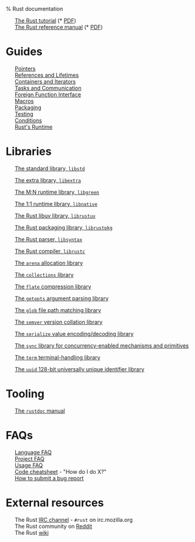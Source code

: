 % Rust documentation

<!-- Completely hide the TOC and the section numbers -->
<style type="text/css">
#TOC { display: none; }
.header-section-number { display: none; }
li {list-style-type: none; }
</style>

* [The Rust tutorial](tutorial.html)  (* [PDF](tutorial.pdf))
* [The Rust reference manual](rust.html) (* [PDF](rust.pdf))

# Guides

* [Pointers](guide-pointers.html)
* [References and Lifetimes](guide-lifetimes.html)
* [Containers and Iterators](guide-container.html)
* [Tasks and Communication](guide-tasks.html)
* [Foreign Function Interface](guide-ffi.html)
* [Macros](guide-macros.html)
* [Packaging](guide-rustpkg.html)
* [Testing](guide-testing.html)
* [Conditions](guide-conditions.html)
* [Rust's Runtime](guide-runtime.html)

# Libraries

* [The standard library, `libstd`](std/index.html)
* [The extra library, `libextra`](extra/index.html)

* [The M:N runtime library, `libgreen`](green/index.html)
* [The 1:1 runtime library, `libnative`](native/index.html)

* [The Rust libuv library, `librustuv`](rustuv/index.html)
* [The Rust packaging library, `librustpkg`](rustpkg/index.html)

* [The Rust parser, `libsyntax`](syntax/index.html)
* [The Rust compiler, `librustc`](rustc/index.html)

* [The `arena` allocation library](arena/index.html)
* [The `collections` library](collections/index.html)
* [The `flate` compression library](flate/index.html)
* [The `getopts` argument parsing library](getopts/index.html)
* [The `glob` file path matching library](glob/index.html)
* [The `semver` version collation library](semver/index.html)
* [The `serialize` value encoding/decoding library](serialize/index.html)
* [The `sync` library for concurrency-enabled mechanisms and primitives](sync/index.html)
* [The `term` terminal-handling library](term/index.html)
* [The `uuid` 128-bit universally unique identifier library](uuid/index.html)

# Tooling

* [The `rustdoc` manual](rustdoc.html)

# FAQs

* [Language FAQ](complement-lang-faq.html)
* [Project FAQ](complement-project-faq.html)
* [Usage FAQ](complement-usage-faq.html)
* [Code cheatsheet](complement-cheatsheet.html) - "How do I do X?"
* [How to submit a bug report](complement-bugreport.html)

# External resources

* The Rust [IRC channel](http://chat.mibbit.com/?server=irc.mozilla.org&channel=%23rust) - `#rust` on irc.mozilla.org
* The Rust community on [Reddit](http://reddit.com/r/rust)
* The Rust [wiki](http://github.com/mozilla/rust/wiki)
